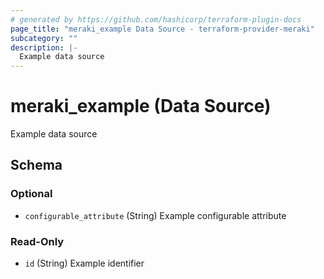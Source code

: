 ```yaml
---
# generated by https://github.com/hashicorp/terraform-plugin-docs
page_title: "meraki_example Data Source - terraform-provider-meraki"
subcategory: ""
description: |-
  Example data source
---
```


# meraki_example (Data Source)

Example data source



<!-- schema generated by tfplugindocs -->
## Schema

### Optional

- `configurable_attribute` (String) Example configurable attribute

### Read-Only

- `id` (String) Example identifier


